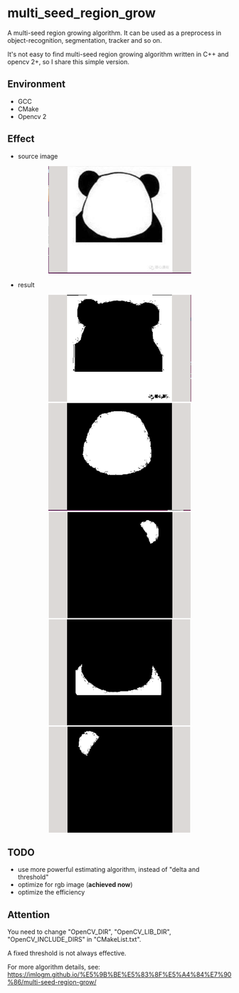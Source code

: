 # multi_seed_region_grow
A multi-seed region growing algorithm. It can be used as a preprocess in object-recognition, segmentation, tracker and so on.

It's not easy to find multi-seed region growing algorithm written in C++ and opencv 2+, so I share this simple version.

## Environment
* GCC
* CMake
* Opencv 2

## Effect
* source image
<div align=center><img src="./img/effect/1.png"/></div>

* result
<div align=center><img src="./img/effect/2.png"/></div>

<div align=center><img src="./img/effect/3.png"/></div>

<div align=center><img src="./img/effect/4.png"/></div>

<div align=center><img src="./img/effect/5.png"/></div>

<div align=center><img src="./img/effect/6.png"/></div>

## TODO
 * use more powerful estimating algorithm, instead of "delta and threshold"
 * optimize for rgb image (**achieved now**)
 * optimize the efficiency

 ## Attention
 You need to change "OpenCV_DIR", "OpenCV_LIB_DIR", "OpenCV_INCLUDE_DIRS" in "CMakeList.txt".

 A fixed threshold is not always effective.

 For more algorithm details, see: https://imlogm.github.io/%E5%9B%BE%E5%83%8F%E5%A4%84%E7%90%86/multi-seed-region-grow/

